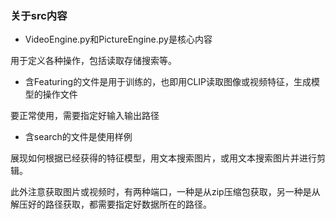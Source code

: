 ### 关于src内容

- VideoEngine.py和PictureEngine.py是核心内容

用于定义各种操作，包括读取存储搜索等。

- 含Featuring的文件是用于训练的，也即用CLIP读取图像或视频特征，生成模型的操作文件

要正常使用，需要指定好输入输出路径

- 含search的文件是使用样例

展现如何根据已经获得的特征模型，用文本搜索图片，或用文本搜索图片并进行剪辑。

此外注意获取图片或视频时，有两种端口，一种是从zip压缩包获取，另一种是从解压好的路径获取，都需要指定好数据所在的路径。

